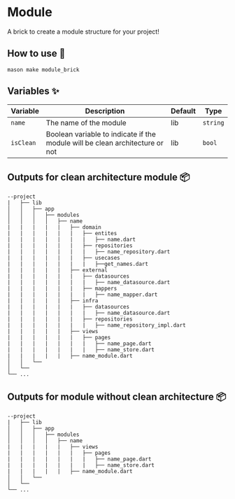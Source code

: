 # Module

A brick to create a module structure for your project!

## How to use 🚀

```
mason make module_brick
```

## Variables ✨

| Variable       | Description             | Default | Type     |
| -------------- | ----------------------- | ------- | -------- |
| `name` | The name of the module | lib     | `string` |
| `isClean` | Boolean variable to indicate if the module will be clean architecture or not | lib | `bool`

## Outputs for clean architecture module 📦

```
--project
|   ├── lib
│   │   ├── app
│   │   │   ├── modules
│   │   │   │   ├── name
|   |   |   |   |   ├── domain
|   |   |   |   |   |   ├── entites
|   |   |   |   |   |   |   ├── name.dart
|   |   |   |   |   |   ├── repositories
|   |   |   |   |   |   |   ├── name_repository.dart
|   |   |   |   |   |   ├── usecases
|   |   |   |   |   |   |   ├──get_names.dart
|   |   |   |   |   ├── external
|   |   |   |   |   |   ├── datasources
|   |   |   |   |   |   |   ├── name_datasource.dart
|   |   |   |   |   |   ├── mappers
|   |   |   |   |   |   |   ├── name_mapper.dart
|   |   |   |   |   ├── infra
|   |   |   |   |   |   ├── datasources
|   |   |   |   |   |   |   ├── name_datasource.dart
|   |   |   |   |   |   ├── repositories
|   |   |   |   |   |   |   ├── name_repository_impl.dart
|   |   |   |   |   ├── views
|   |   |   |   |   |   ├── pages
|   |   |   |   |   |   |   ├── name_page.dart
|   |   |   |   |   |   |   ├── name_store.dart
|   |   |   |   |   ├── name_module.dart
│   │   └── 
│   └──   
└── ...
```

## Outputs for module without clean architecture 📦

```
--project
|   ├── lib
│   │   ├── app
│   │   │   ├── modules
│   │   │   │   ├── name
|   |   |   |   |   ├── views
|   |   |   |   |   |   ├── pages
|   |   |   |   |   |   |   ├── name_page.dart
|   |   |   |   |   |   |   ├── name_store.dart
|   |   |   |   |   ├── name_module.dart
│   │   └── 
│   └──   
└── ...
```